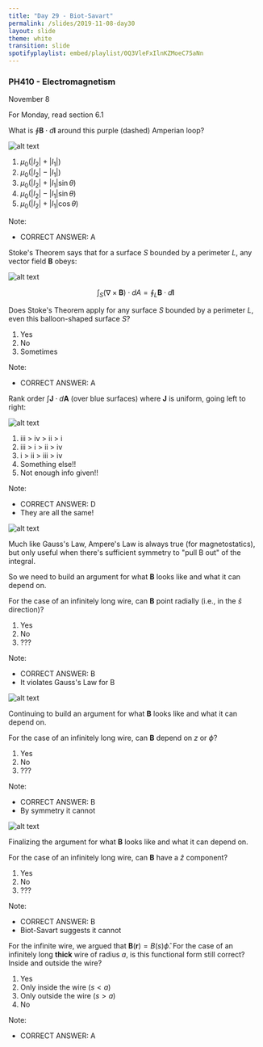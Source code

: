 ```yaml
---
title: "Day 29 - Biot-Savart"
permalink: /slides/2019-11-08-day30
layout: slide
theme: white
transition: slide
spotifyplaylist: embed/playlist/0Q3VleFxIlnKZMoeC75aNn
---
```


<section data-markdown="">

### PH410 - Electromagnetism

November 8

For Monday, read section 6.1
</section>



<section data-markdown>

What is $\oint \mathbf{B}\cdot d\mathbf{l}$ around this purple (dashed) Amperian loop?

![alt text](../images/d29-two_loops_ampere.png "Logo Title Text 1")

1. $\mu_0 (|I_2 | +|I_1 |)$
2. $\mu_0 (|I_2|-|I_1|)$
3. $\mu_0 (| I_2 | + | I_1 | \sin \theta)$
4. $\mu_0 (| I_2 | - | I_1 | \sin \theta)$
5. $\mu_0 (| I_2 | + | I_1 | \cos\theta)$

Note:
* CORRECT ANSWER: A

</section>

<section data-markdown>

Stoke's Theorem says that for a surface $S$ bounded by a perimeter $L$, any vector field $\mathbf{B}$ obeys:

![alt text](../images/d29-balloon_surface.png "Logo Title Text 1")

$$\int_S (\nabla \times \mathbf{B}) \cdot dA = \oint_L \mathbf{B} \cdot d\mathbf{l}$$

Does Stoke's Theorem apply for any surface $S$ bounded by a perimeter $L$, even this balloon-shaped surface $S$?

1. Yes
2. No
3. Sometimes

Note:
* CORRECT ANSWER: A

</section>

<section data-markdown>

Rank order $\int \mathbf{J} \cdot d\mathbf{A}$ (over blue surfaces) where $\mathbf{J}$ is uniform, going left to right:

![alt text](../images/d29-current_surfaces.png "Logo Title Text 1")

1. iii > iv > ii > i
2. iii > i > ii > iv
3. i > ii > iii > iv
4. Something else!!
5. Not enough info given!!

Note:
* CORRECT ANSWER: D
* They are all the same!

</section>

<section data-markdown>

![alt text](../images/d29-loop_infinite_wire.jpg "Logo Title Text 1")

Much like Gauss's Law, Ampere's Law is always true (for magnetostatics), but only useful when there's sufficient symmetry to "pull B out" of the integral.

So we need to build an argument for what $\mathbf{B}$ looks like and what it can depend on.

For the case of an infinitely long wire, can $\mathbf{B}$ point radially (i.e., in the $\hat{s}$ direction)?

1. Yes
2. No
3. ???

Note:
* CORRECT ANSWER: B
* It violates Gauss's Law for B

</section>

<section data-markdown>

![alt text](../images/d29-loop_infinite_wire.jpg "Logo Title Text 1")

Continuing to build an argument for what $\mathbf{B}$ looks like and what it can depend on.

For the case of an infinitely long wire, can $\mathbf{B}$ depend on $z$ or $\phi$?

1. Yes
2. No
3. ???

Note:
* CORRECT ANSWER: B
* By symmetry it cannot

</section>

<section data-markdown>

![alt text](../images/d29-loop_infinite_wire.jpg "Logo Title Text 1")


Finalizing the argument for what $\mathbf{B}$ looks like and what it can depend on.

For the case of an infinitely long wire, can $\mathbf{B}$ have a $\hat{z}$ component?

1. Yes
2. No
3. ???

Note:
* CORRECT ANSWER: B
* Biot-Savart suggests it cannot

</section>

<section data-markdown>

For the infinite wire, we argued that $\mathbf{B}(\mathbf{r}) = B(s)\hat{\phi}$. For the case of an infinitely long **thick** wire of radius $a$, is this functional form still correct? Inside and outside the wire?

1. Yes
2. Only inside the wire ($s<a$)
3. Only outside the wire ($s>a$)
4. No

Note:
* CORRECT ANSWER: A
</section>

